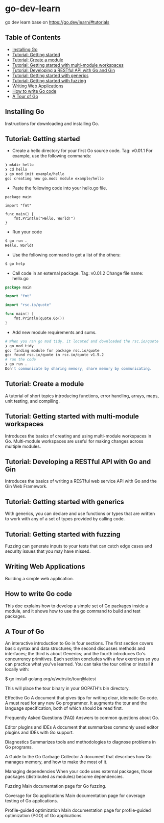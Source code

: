 # go-dev-learn
go dev learn base on https://go.dev/learn/#tutorials

## Table of Contents

- [Installing Go](#installing-go)
- [Tutorial: Getting started](#tutorial-getting-started)
- [Tutorial: Create a module](#tutorial-create-a-module)
- [Tutorial: Getting started with multi-module workspaces](#tutorial-getting-started-with-multi-module-workspaces)
- [Tutorial: Developing a RESTful API with Go and Gin](#tutorial-developing-a-restful-api-with-go-and-gin)
- [Tutorial: Getting started with generics](#tutorial-getting-started-with-generics)
- [Tutorial: Getting started with fuzzing](#tutorial-getting-started-with-fuzzing)
- [Writing Web Applications](#writing-web-applications)
- [How to write Go code](#how-to-write-go-code)
- [A Tour of Go](#a-tour-of-go)


## Installing Go
Instructions for downloading and installing Go.

## Tutorial: Getting started
- Create a hello directory for your first Go source code. Tag: v0.01.1
For example, use the following commands:
```sh
❯ mkdir hello
❯ cd hello
❯ go mod init example/hello
go: creating new go.mod: module example/hello
```

- Paste the following code into your hello.go file. 

```
package main

import "fmt"

func main() {
    fmt.Println("Hello, World!")
}
```
- Run your code
```sh
$ go run .
Hello, World!
```

- Use the following command to get a list of the others:

```sh
$ go help
```
- Call code in an external package. Tag: v0.01.2
Change file name: hello.go

```go
package main

import "fmt"

import "rsc.io/quote"

func main() {
    fmt.Println(quote.Go())
}

```
- Add new module requirements and sums.

```sh
# When you ran go mod tidy, it located and downloaded the rsc.io/quote module that contains the package you imported
❯ go mod tidy
go: finding module for package rsc.io/quote
go: found rsc.io/quote in rsc.io/quote v1.5.2
# run the code 
❯ go run .
Don't communicate by sharing memory, share memory by communicating.
```





## Tutorial: Create a module
A tutorial of short topics introducing functions, error handling, arrays, maps, unit testing, and compiling.

## Tutorial: Getting started with multi-module workspaces
Introduces the basics of creating and using multi-module workspaces in Go. Multi-module workspaces are useful for making changes across multiple modules.

## Tutorial: Developing a RESTful API with Go and Gin
Introduces the basics of writing a RESTful web service API with Go and the Gin Web Framework.

## Tutorial: Getting started with generics
With generics, you can declare and use functions or types that are written to work with any of a set of types provided by calling code.

## Tutorial: Getting started with fuzzing
Fuzzing can generate inputs to your tests that can catch edge cases and security issues that you may have missed.

## Writing Web Applications
Building a simple web application.

## How to write Go code
This doc explains how to develop a simple set of Go packages inside a module, and it shows how to use the go command to build and test packages.

## A Tour of Go
An interactive introduction to Go in four sections. The first section covers basic syntax and data structures; the second discusses methods and interfaces; the third is about Generics; and the fourth introduces Go's concurrency primitives. Each section concludes with a few exercises so you can practice what you've learned. You can take the tour online or install it locally with:

$ go install golang.org/x/website/tour@latest

This will place the tour binary in your GOPATH's bin directory.

Effective Go
A document that gives tips for writing clear, idiomatic Go code. A must read for any new Go programmer. It augments the tour and the language specification, both of which should be read first.

Frequently Asked Questions (FAQ)
Answers to common questions about Go.

Editor plugins and IDEs
A document that summarizes commonly used editor plugins and IDEs with Go support.

Diagnostics
Summarizes tools and methodologies to diagnose problems in Go programs.

A Guide to the Go Garbage Collector
A document that describes how Go manages memory, and how to make the most of it.

Managing dependencies
When your code uses external packages, those packages (distributed as modules) become dependencies.

Fuzzing
Main documentation page for Go fuzzing.

Coverage for Go applications
Main documentation page for coverage testing of Go applications.

Profile-guided optimization
Main documentation page for profile-guided optimization (PGO) of Go applications.
